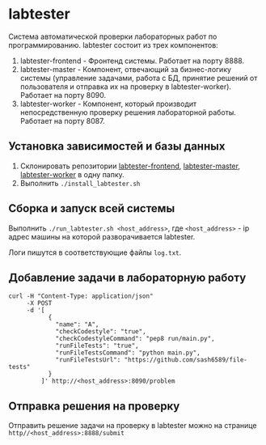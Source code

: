 # labtester
Система автоматической проверки лабораторных работ по программированию.
labtester состоит из трех компонентов:
1) labtester-frontend - Фронтенд системы. Работает на порту 8888.
2) labtester-master - Компонент, отвечающий за бизнес-логику системы (управление задачами, работа с БД, принятие решений от пользователя и отправка их на проверку в labtester-worker). Работает на порту 8090.
3) labtester-worker - Компонент, который производит непосредственную проверку решения лабораторной работы. Работает на порту 8087.
## Установка зависимостей и базы данных
1) Склонировать репозитории [labtester-frontend](https://github.com/sash6589/labtester-frontend), [labtester-master](https://github.com/sash6589/labtester-master), [labtester-worker](https://github.com/sash6589/labtester-worker) в одну папку.
2) Выполнить `./install_labtester.sh`
## Сборка и запуск всей системы
Выполнить `./run_labtester.sh <host_address>`, где `<host_address>` - ip адрес машины на которой разворачивается labtester.

Логи пишутся в соответствующие файлы `log.txt`.
## Добавление задачи в лабораторную работу
``` 
curl -H "Content-Type: application/json" 
     -X POST 
     -d '[
           {
             "name": "A", 
             "checkCodestyle": "true", 
             "checkCodestyleCommand": "pep8 run/main.py", 
             "runFileTests": "true", 
             "runFileTestsCommand": "python main.py", 
             "runFileTestsUrl": "https://github.com/sash6589/file-tests"
           }
         ]' http://<host_address>:8090/problem
 ```
 ## Отправка решения на проверку
 Отправить решение задачи на проверку в labtester можно на странице `http//<host_address>:8888/submit`
